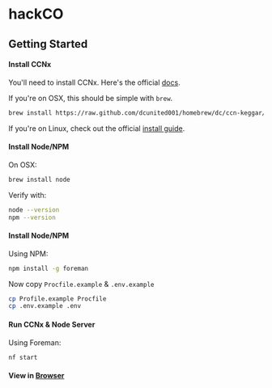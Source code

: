 hackCO
======


## Getting Started

#### Install CCNx

You'll need to install CCNx.  Here's the official [docs](http://www.ccnx.org/documentation/).

If you're on OSX, this should be simple with `brew`.

```bash
brew install https://raw.github.com/dcunited001/homebrew/dc/ccn-keggar/Library/Formula/ccnx.rb
```

If you're on Linux, check out the official [install guide](https://www.ccnx.org/wiki/CCNx/InstallingCCNx).

#### Install Node/NPM

On OSX:

```bash
brew install node
```

Verify with:

```bash
node --version
npm --version
```

#### Install Node/NPM

Using NPM:

```bash
npm install -g foreman
```

Now copy `Procfile.example` & `.env.example`

```bash
cp Profile.example Procfile
cp .env.example .env
```

#### Run CCNx & Node Server

Using Foreman:

```bash
nf start
```

#### View in [Browser](http://localhost:3000)
